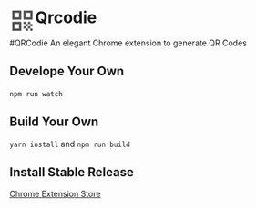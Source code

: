 # <img src="public/icons/icon-48.png" width="45" align="left"> Qrcodie

#QRCodie
An elegant Chrome extension to generate QR Codes

## Develope Your Own

`npm run watch`

## Build Your Own

`yarn install` and `npm run build`

## Install Stable Release

[Chrome Extension Store](https://chrome.google.com/webstore/detail/bphdkmejkbcfcglcgmmbmjggafkgfjcm) <!-- TODO: Add chrome extension link inside parenthesis -->
